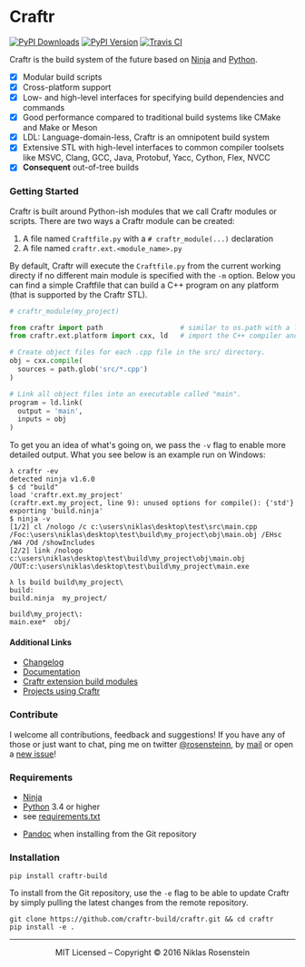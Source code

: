# Craftr

[![PyPI Downloads](http://img.shields.io/pypi/dm/craftr-build.svg)](https://pypi.python.org/pypi/craftr-build)
[![PyPI Version](https://img.shields.io/pypi/v/craftr-build.svg)](https://pypi.python.org/pypi/craftr-build)
[![Travis CI](https://travis-ci.org/craftr-build/craftr.svg)](https://travis-ci.org/craftr-build/craftr)

Craftr is the build system of the future based on [Ninja][] and [Python][].

* [x] Modular build scripts
* [x] Cross-platform support
* [x] Low- and high-level interfaces for specifying build dependencies and commands
* [x] Good performance compared to traditional build systems like CMake and Make or Meson
* [x] LDL: Language-domain-less, Craftr is an omnipotent build system
* [x] Extensive STL with high-level interfaces to common compiler toolsets like
      MSVC, Clang, GCC, Java, Protobuf, Yacc, Cython, Flex, NVCC
* [x] **Consequent** out-of-tree builds

### Getting Started

Craftr is built around Python-ish modules that we call Craftr modules or
scripts. There are two ways a Craftr module can be created:

1. A file named `Craftfile.py` with a `# craftr_module(...)` declaration
2. A file named `craftr.ext.<module_name>.py`

By default, Craftr will execute the `Craftfile.py` from the current
working directy if no different main module is specified with the `-m`
option. Below you can find a simple Craftfile that can build a C++ program
on any platform (that is supported by the Craftr STL).

```python
# craftr_module(my_project)

from craftr import path                   # similar to os.path with a lot of additional features
from craftr.ext.platform import cxx, ld   # import the C++ compiler and Linker for the current platform

# Create object files for each .cpp file in the src/ directory.
obj = cxx.compile(
  sources = path.glob('src/*.cpp')
)

# Link all object files into an executable called "main".
program = ld.link(
  output = 'main',
  inputs = obj
)
```

To get you an idea of what's going on, we pass the `-v` flag to enable
more detailed output. What you see below is an example run on Windows:

    λ craftr -ev
    detected ninja v1.6.0
    $ cd "build"
    load 'craftr.ext.my_project'
    (craftr.ext.my_project, line 9): unused options for compile(): {'std'}
    exporting 'build.ninja'
    $ ninja -v
    [1/2] cl /nologo /c c:\users\niklas\desktop\test\src\main.cpp /Foc:\users\niklas\desktop\test\build\my_project\obj\main.obj /EHsc /W4 /Od /showIncludes
    [2/2] link /nologo c:\users\niklas\desktop\test\build\my_project\obj\main.obj /OUT:c:\users\niklas\desktop\test\build\my_project\main.exe

    λ ls build build\my_project\
    build:
    build.ninja  my_project/

    build\my_project\:
    main.exe*  obj/

#### Additional Links

* [Changelog](docs/changelog.rst)
* [Documentation](http://craftr.readthedocs.org/en/latest/?badge=latest)
* [Craftr extension build modules](https://github.com/craftr-build/craftr/wiki/Craftr-Extensions)
* [Projects using Craftr](https://github.com/craftr-build/craftr/wiki/Projects-using-Craftr)

### Contribute

I welcome all contributions, feedback and suggestions! If you have any of
those or just want to chat, ping me on twitter [@rosensteinn][], by [mail][] or
open a [new issue][]!

### Requirements

- [Ninja][]
- [Python][] 3.4 or higher
- see [requirements.txt](requirements.txt)
* [Pandoc][] when installing from the Git repository

### Installation

    pip install craftr-build

To install from the Git repository, use the `-e` flag to be able to update
Craftr by simply pulling the latest changes from the remote repository.

    git clone https://github.com/craftr-build/craftr.git && cd craftr
    pip install -e .

----

<p align="center">MIT Licensed &ndash; Copyright &copy; 2016  Niklas Rosenstein</p>

  [new issue]: https://github.com/craftr-build/craftr/issues/new
  [@rosensteinn]: https://twitter.com/rosensteinn
  [mail]: mailto:rosensteinniklas@gmail.com
  [Ninja]: https://github.com/ninja-build/ninja
  [Python]: https://www.python.org
  [Pandoc]: http://pandoc.org
